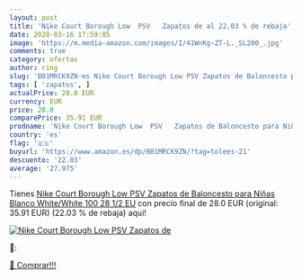 ```yaml
---
layout: post
title: 'Nike Court Borough Low  PSV   Zapatos de al 22.03 % de rebaja'
date: 2020-03-16 17:59:05
image: 'https://m.media-amazon.com/images/I/41WnKg-ZT-L._SL200_.jpg'
comments: true
category: ofertas
author: ring
slug: 'B01MRCK9ZN-es Nike Court Borough Low PSV Zapatos de Baloncesto para...'
tags: [ 'zapatos', ]
actualPrice: 28.0 EUR
currency: EUR
price: 28.0
comparePrice: 35.91 EUR
prodname: 'Nike Court Borough Low  PSV   Zapatos de Baloncesto para Niñas  Blanco  White/White 100   28 1/2 EU'
country: 'es'
flag: '🇪🇸'
buyurl: 'https://www.amazon.es/dp/B01MRCK9ZN/?tag=tolees-21'
descuento: '22.03'
average: '27.975'
---
```


Tienes [Nike Court Borough Low  PSV   Zapatos de Baloncesto para Niñas  Blanco  White/White 100   28 1/2 EU](https://www.amazon.es/dp/B01MRCK9ZN/?tag=tolees-21) con precio final de  28.0 EUR (original: 35.91 EUR) (22.03 %  de rebaja) aqui!

[![Nike Court Borough Low  PSV   Zapatos de](https://m.media-amazon.com/images/I/41WnKg-ZT-L._SL200_.jpg)](https://www.amazon.es/dp/B01MRCK9ZN/?tag=tolees-21)

🔎:


[🛒 Comprar!!!](https://www.amazon.es/dp/B01MRCK9ZN/?tag=tolees-21)
